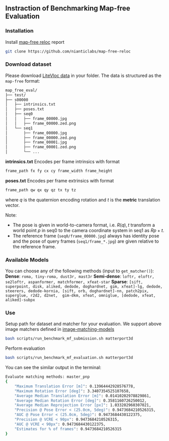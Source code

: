 ## Instraction of Benchmarking Map-free Evaluation

### Installation
Install [map-free reloc](https://github.com/nianticlabs/map-free-reloc) report
```bash
git clone https://github.com/nianticlabs/map-free-reloc
```

### Download dataset
Please download [LiteVloc data](https://drive.google.com/drive/folders/1SLhkXY0JsmGsJZqz9JJnl123E9QndBab?usp=drive_link) in your folder. 
The data is structured as the ```map-free``` format:
```bash
map_free_eval/
├── test/
├── s00000
│   ├── intrinsics.txt
│   ├── poses.txt
│   ├── seq0
│   │   ├── frame_00000.jpg
│   │   ├── frame_00000.zed.png
│   └── seq1
│       ├── frame_00000.jpg
│       ├── frame_00000.zed.png
│       ├── frame_00001.jpg
│       ├── frame_00001.zed.png
│       └── ...
```

**intrinsics.txt**
Encodes per frame intrinsics with format
```bash
frame_path fx fy cx cy frame_width frame_height
```

**poses.txt**
Encodes per frame extrinsics with format
```bash
frame_path qw qx qy qz tx ty tz
```
where $q$ is the quaternion encoding rotation and $t$ is the **metric** translation vector. 

Note:
- The pose is given in world-to-camera format, i.e. $R(q), t$ transform a world point $p$ in seq0 to the camera coordinate system in seq1 as $Rp + t$.
- The reference frame (`seq0/frame_00000.jpg`) always has identity pose and the pose of query frames (`seq1/frame_*.jpg`) are given relative to the reference frame. 

### Available Models
You can choose any of the following methods (input to `get_matcher()`):
**Dense**: ```roma, tiny-roma, dust3r, mast3r```
**Semi-dense**: ```loftr, eloftr, se2loftr, aspanformer, matchformer, xfeat-star```
**Sparse**: ```[sift, superpoint, disk, aliked, dedode, doghardnet, gim, xfeat]-lg, dedode, steerers, dedode-kornia, [sift, orb, doghardnet]-nn, patch2pix, superglue, r2d2, d2net,  gim-dkm, xfeat, omniglue, [dedode, xfeat, aliked]-subpx```


### Use
Setup path for dataset and matcher for your evaluation. We support above image matchers defined in [image-matching-models](https://github.com/gmberton/image-matching-models)
```bash
bash scripts/run_benchmark_mf_submission.sh matterport3d
```
Perform evaluation
```bash
bash scripts/run_benchmark_mf_evaluation.sh matterport3d
```
You can see the similar output in the terminal:
```bash
Evaluate matching methods: master_pnp
{
	"Maximum Translation Error [m]": 0.13964442928576778,
	"Maximum Rotation Error [deg]": 3.3407354525107658,
	"Average Median Translation Error [m]": 0.01410202978829861,
	"Average Median Rotation Error [deg]": 0.3581160726250012,
	"Average Median Reprojection Error [px]": 1.033202960307021,
	"Precision @ Pose Error < (25.0cm, 5deg)": 0.9473684210526315,
	"AUC @ Pose Error < (25.0cm, 5deg)": 0.9473684430122375,
	"Precision @ VCRE < 90px": 0.9473684210526315,
	"AUC @ VCRE < 90px": 0.9473684430122375,
	"Estimates for % of frames": 0.9473684210526315
}
```
